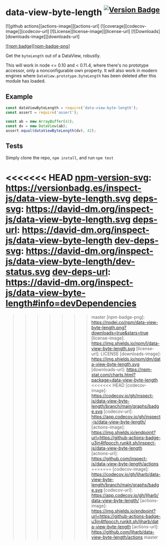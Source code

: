 # data-view-byte-length <sup>[![Version Badge][npm-version-svg]][package-url]</sup>

[![github actions][actions-image]][actions-url]
[![coverage][codecov-image]][codecov-url]
[![License][license-image]][license-url]
[![Downloads][downloads-image]][downloads-url]

[![npm badge][npm-badge-png]][package-url]

Get the `byteLength` out of a DataView, robustly.

This will work in node <= 0.10 and < 0.11.4, where there's no prototype accessor, only a nonconfigurable own property.
It will also work in modern engines where `DataView.prototype.byteLength` has been deleted after this module has loaded.

## Example

```js
const dataViewByteLength = require('data-view-byte-length');
const assert = require('assert');

const ab = new ArrayBuffer(42);
const dv = new DataView(ab);
assert.equal(dataViewByteLength(dv), 42);
```

## Tests
Simply clone the repo, `npm install`, and run `npm test`

[package-url]: https://npmjs.org/package/data-view-byte-length
<<<<<<< HEAD
[npm-version-svg]: https://versionbadg.es/inspect-js/data-view-byte-length.svg
[deps-svg]: https://david-dm.org/inspect-js/data-view-byte-length.svg
[deps-url]: https://david-dm.org/inspect-js/data-view-byte-length
[dev-deps-svg]: https://david-dm.org/inspect-js/data-view-byte-length/dev-status.svg
[dev-deps-url]: https://david-dm.org/inspect-js/data-view-byte-length#info=devDependencies
=======
[npm-version-svg]: https://versionbadg.es/ljharb/data-view-byte-length.svg
[deps-svg]: https://david-dm.org/ljharb/data-view-byte-length.svg
[deps-url]: https://david-dm.org/ljharb/data-view-byte-length
[dev-deps-svg]: https://david-dm.org/ljharb/data-view-byte-length/dev-status.svg
[dev-deps-url]: https://david-dm.org/ljharb/data-view-byte-length#info=devDependencies
>>>>>>> master
[npm-badge-png]: https://nodei.co/npm/data-view-byte-length.png?downloads=true&stars=true
[license-image]: https://img.shields.io/npm/l/data-view-byte-length.svg
[license-url]: LICENSE
[downloads-image]: https://img.shields.io/npm/dm/data-view-byte-length.svg
[downloads-url]: https://npm-stat.com/charts.html?package=data-view-byte-length
<<<<<<< HEAD
[codecov-image]: https://codecov.io/gh/inspect-js/data-view-byte-length/branch/main/graphs/badge.svg
[codecov-url]: https://app.codecov.io/gh/inspect-js/data-view-byte-length/
[actions-image]: https://img.shields.io/endpoint?url=https://github-actions-badge-u3jn4tfpocch.runkit.sh/inspect-js/data-view-byte-length
[actions-url]: https://github.com/inspect-js/data-view-byte-length/actions
=======
[codecov-image]: https://codecov.io/gh/ljharb/data-view-byte-length/branch/main/graphs/badge.svg
[codecov-url]: https://app.codecov.io/gh/ljharb/data-view-byte-length/
[actions-image]: https://img.shields.io/endpoint?url=https://github-actions-badge-u3jn4tfpocch.runkit.sh/ljharb/data-view-byte-length
[actions-url]: https://github.com/ljharb/data-view-byte-length/actions
>>>>>>> master
